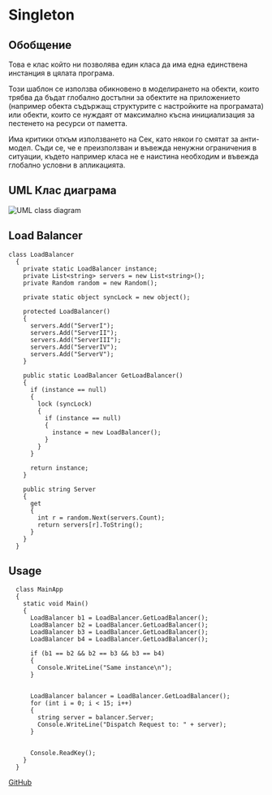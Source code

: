 # Singleton

## Обобщение

 Това е клас който ни позволява един класа да има една единствена инстанция в цялата програма.

Този шаблон се използва обикновено в моделирането на обекти, които трябва да бъдат глобално достъпни за обектите на приложението (например обекта съдържащ структурите с настройките на програмата) или обекти, които се нуждаят от максимално късна инициализация за пестенето на ресурси от паметта.

 Има критики откъм използването на Сек, като някои го смятат за анти-модел. Съди се, че е преизползван  и въвежда  ненужни ограничения в ситуации, където например  класа не е наистина необходим и въвежда глобално условни в апликацията.


## UML Клас диаграма

![UML class diagram](http://drusantia.com/wp-content/uploads/2015/03/Singleton.jpg)

## Load Balancer

	class LoadBalancer
	  {
	    private static LoadBalancer instance;
	    private List<string> servers = new List<string>();
	    private Random random = new Random();
	 
	    private static object syncLock = new object();
	 
	    protected LoadBalancer()
	    {
	      servers.Add("ServerI");
	      servers.Add("ServerII");
	      servers.Add("ServerIII");
	      servers.Add("ServerIV");
	      servers.Add("ServerV");
	    }
	 
	    public static LoadBalancer GetLoadBalancer()
	    {
	      if (instance == null)
	      {
	        lock (syncLock)
	        {
	          if (instance == null)
	          {
	            instance = new LoadBalancer();
	          }
	        }
	      }
	 
	      return instance;
	    }
	 
	    public string Server
	    {
	      get
	      {
	        int r = random.Next(servers.Count);
	        return servers[r].ToString();
	      }
	    }
	  }

## Usage

	  class MainApp
	  {
	    static void Main()
	    {
	      LoadBalancer b1 = LoadBalancer.GetLoadBalancer();
	      LoadBalancer b2 = LoadBalancer.GetLoadBalancer();
	      LoadBalancer b3 = LoadBalancer.GetLoadBalancer();
	      LoadBalancer b4 = LoadBalancer.GetLoadBalancer();
	 
	      if (b1 == b2 && b2 == b3 && b3 == b4)
	      {
	        Console.WriteLine("Same instance\n");
	      }
	 
	      
	      LoadBalancer balancer = LoadBalancer.GetLoadBalancer();
	      for (int i = 0; i < 15; i++)
	      {
	        string server = balancer.Server;
	        Console.WriteLine("Dispatch Request to: " + server);
	      }
	 
	      
	      Console.ReadKey();
	    }
	  }



[GitHub](https://github.com/NikitoG/TelerikAcademyHomeworks/tree/master/Hight-Quality-Code/CreationalPatternsHomework)